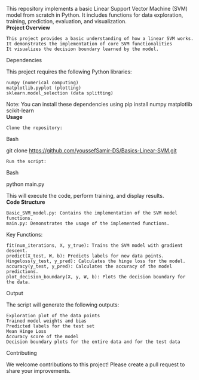 This repository implements a basic Linear Support Vector Machine (SVM) model from scratch in Python. It includes functions for data exploration, training, prediction, evaluation, and visualization.<br>
**Project Overview**

    This project provides a basic understanding of how a linear SVM works.
    It demonstrates the implementation of core SVM functionalities
    It visualizes the decision boundary learned by the model.

Dependencies

This project requires the following Python libraries:

    numpy (numerical computing)
    matplotlib.pyplot (plotting)
    sklearn.model_selection (data splitting)

Note: You can install these dependencies using pip install numpy matplotlib scikit-learn<br>
__Usage__

    Clone the repository:

Bash

git clone https://github.com/youssefSamir-DS/Basics-Linear-SVM.git


    Run the script:

Bash

python main.py


This will execute the code, perform training, and display results.<br>
**Code Structure**

    Basic_SVM_model.py: Contains the implementation of the SVM model functions.
    main.py: Demonstrates the usage of the implemented functions.

Key Functions:

    fit(num_iterations, X, y_true): Trains the SVM model with gradient descent.
    predict(X_test, W, b): Predicts labels for new data points.
    Hingeloss(y_test, y_pred): Calculates the hinge loss for the model.
    accuracy(y_test, y_pred): Calculates the accuracy of the model predictions.
    plot_decision_boundary(X, y, W, b): Plots the decision boundary for the data.

Output

The script will generate the following outputs:

    Exploration plot of the data points
    Trained model weights and bias
    Predicted labels for the test set
    Mean Hinge Loss
    Accuracy score of the model
    Decision boundary plots for the entire data and for the test data


Contributing

We welcome contributions to this project! Please create a pull request to share your improvements.  

